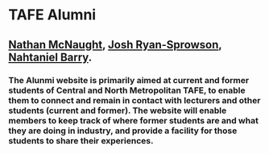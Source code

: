 # TAFE Alumni
## [Nathan McNaught](http://createtechshare.com/nmwebdesign/), [Josh Ryan-Sprowson](http://melodicdoessites.com/), [Nahtaniel Barry](http://nathanielbarry.com).
### The Alunmi website is primarily aimed at current and former students of Central and North Metropolitan TAFE, to enable them to connect and remain in contact with lecturers and other students (current and former). The website will enable members to keep track of where former students are and what they are doing in industry, and provide a facility for those students to share their experiences.

